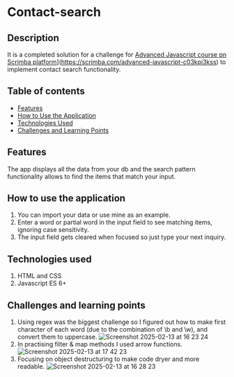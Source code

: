 # Contact-search
## Description
It is a completed solution for a challenge for [Advanced Javascript course pn Scrimba platform]([)](https://scrimba.com/advanced-javascript-c03kpi3kss) to implement contact search functionality.

## Table of contents
- [Features](#features)
- [How to Use the Application](#how-to-use-the-application)
- [Technologies Used](#technologies-used)
- [Challenges and Learning Points](#challenges-and-learning-points)

## Features
The app displays all the data from your db and the search pattern functionality allows to find the items that match your input. 

## How to use the application
1. You can import your data or use mine as an example.
2. Enter a word or partial word in the input field to see matching items, ignoring case sensitivity.
3. The input field gets cleared when focused so just type your next inquiry.

## Technologies used 
1. HTML and CSS
2. Javascript ES 6+

## Challenges and learning points
1. Using regex was the biggest challenge so I figured out how to make first character of each word (due to the combination of \b and \w), and convert them to uppercase.
![Screenshot 2025-02-13 at 16 23 24](https://github.com/user-attachments/assets/5c54231c-0354-4780-b755-3d5800ecb7db)
2. In practising filter & map methods I used arrow functions.
![Screenshot 2025-02-13 at 17 42 23](https://github.com/user-attachments/assets/930badde-4f42-4cdd-8354-766b19c9b8d7)
4. Focusing on object destructuring to make code dryer and more readable.
 ![Screenshot 2025-02-13 at 16 28 23](https://github.com/user-attachments/assets/6e35757f-13fd-4b52-9bbd-165963a90760)



